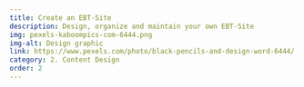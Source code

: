 ```yaml
---
title: Create an EBT-Site
description: Design, organize and maintain your own EBT-Site
img: pexels-kaboompics-com-6444.png
img-alt: Design graphic
link: https://www.pexels.com/photo/black-pencils-and-design-word-6444/
category: 2. Content Design
order: 2
---
```



